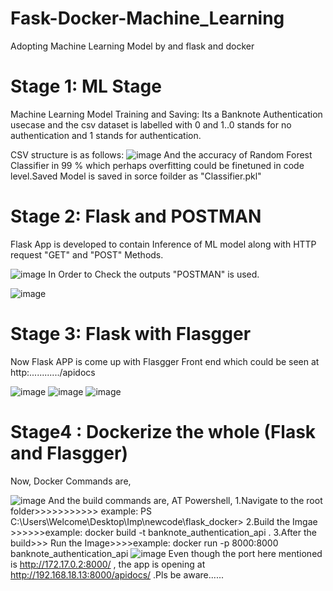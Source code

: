 # Fask-Docker-Machine_Learning
Adopting Machine Learning Model by and flask and docker

# Stage 1: ML Stage
 Machine Learning Model Training and Saving:
  Its a Banknote Authentication usecase and the csv dataset is labelled with 0 and 1..0 stands for no authentication and 1 stands for authentication.
  
CSV structure is as follows:
![image](https://user-images.githubusercontent.com/82649993/158071523-36525b2c-ea56-4ba9-8556-9784b95ec358.png)
And the accuracy of Random Forest Classifier in 99 % which perhaps overfitting could be finetuned in code level.Saved Model is saved in sorce foilder as "Classifier.pkl"

# Stage 2: Flask and POSTMAN
Flask App is developed to contain Inference of ML model along with HTTP request "GET" and "POST" Methods.

![image](https://user-images.githubusercontent.com/82649993/158071653-8a66202a-5db4-4e1c-a90e-75dd52e262c5.png)
In Order to Check the outputs "POSTMAN" is used.

![image](https://user-images.githubusercontent.com/82649993/158071709-be91a345-d652-4cee-b55c-60b78c6390e0.png)

# Stage 3: Flask with Flasgger

Now Flask APP is come up with Flasgger Front end which could be seen at http:............/apidocs

![image](https://user-images.githubusercontent.com/82649993/158071802-7cbfd2a2-fba9-4efa-af36-8c117a5d1d61.png)
![image](https://user-images.githubusercontent.com/82649993/158071826-3fcb550e-160a-44b5-8e18-96bdd4842463.png)
![image](https://user-images.githubusercontent.com/82649993/158071849-cf78265a-6875-4d19-893e-13ca34ef0cba.png)

# Stage4 : Dockerize the whole (Flask and Flasgger)
Now, Docker Commands are,

![image](https://user-images.githubusercontent.com/82649993/158071912-6b216a44-9f84-4490-9c76-fa90fd6effdc.png)
And the build commands are,
AT Powershell, 
1.Navigate to the root folder>>>>>>>>>>> example: PS C:\Users\Welcome\Desktop\Imp\newcode\flask_docker>
2.Build the Imgae >>>>>>example:   docker build -t banknote_authentication_api .
3.After the build>>> Run the Image>>>>example:  docker run -p 8000:8000 banknote_authentication_api
![image](https://user-images.githubusercontent.com/82649993/158072044-387b2d5f-9d7b-42b8-940d-764b9a69f92a.png)
Even though the port here mentioned is  http://172.17.0.2:8000/ , the app is opening at http://192.168.18.13:8000/apidocs/ .Pls be aware......
